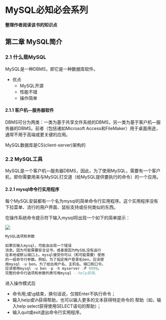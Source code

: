 # MySQL必知必会系列

**整理作者阅读该书的知识点**

## 第二章 MySQL简介

### 2.1 什么是MySQL

MySQL是一种DBMS，即它是一种数据库软件。

+ 优点
  + MySQL开源
  + 性能不错
  + 操作简单

#### 2.1.1 客户机—服务器软件

DBMS可分为两类：一类为基于共享文件系统的DBMS，另一类为基于客户机—服务器的DBMS。前者（包括诸如Microsoft Access和FileMaker）用于桌面用途，通常不用于高端或更关键的应用。

MySQL数据库是CS(client-server)架构的

### 2.2 MySQL工具

MySQL是一个客户机—服务器DBMS，因此，为了使用MySQL，需要有一个客户机，即你需要用来与MySQL打交道（给MySQL提供要执行的命令）的一个应用。

#### 2.2.1 mysql命令行实用程序

每个MySQL安装都有一个名为mysql的简单命令行实用程序。这个实用程序没有下拉菜单、流行的用户界面、鼠标支持或任何类似的东西。

在操作系统命令提示符下输入mysql将出现一个如下的简单提示：

![](https://img2020.cnblogs.com/blog/1885265/202009/1885265-20200924122941360-536032334.png)

```sql
MySQL选项和参数
 
如果仅输入mysql，可能会出现一个错误
消息。因为可能需要安全证书，或者是因为MySQL没有运行
在本地或默认端口上。mysql接受你可以（和可能需要）使用
的一组命令行参数。例如，为了指定用户登录名ben，应该使
用mysql -u ben。为了给出用户名、主机名、端口和口令，
应该使用mysql -u ben -p -h myserver -P 9999。 
完整的命令行选项和参数列表可用mysql --help获得。
```

进入操作模式后

+ 命令用;或\g结束，换句话说，仅按Enter不执行命令；
+ 输入help或\h获得帮助，也可以输入更多的文本获得特定命令的
  帮助（如，输入help select获得使用SELECT语句的帮助）；
+ 输入quit或exit退出命令行实用程序。
